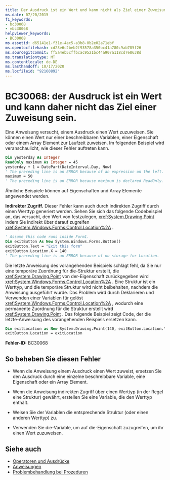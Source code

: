 ```yaml
---
title: Der Ausdruck ist ein Wert und kann nicht als Ziel einer Zuweisung verwendet werden
ms.date: 07/20/2015
f1_keywords:
- bc30068
- vbc30068
helpviewer_keywords:
- BC30068
ms.assetid: d65141e1-f31e-4ac5-a3b8-0b2e02a71ebf
ms.openlocfilehash: cd23e6c2beb2f93578a350bc41a780c9ab785f26
ms.sourcegitcommit: ff5a4eb5cffbcac9521bc44a907a118cd7e8638d
ms.translationtype: MT
ms.contentlocale: de-DE
ms.lasthandoff: 10/17/2020
ms.locfileid: "92160892"
---
```

# <a name="bc30068-expression-is-a-value-and-therefore-cannot-be-the-target-of-an-assignment"></a>BC30068: der Ausdruck ist ein Wert und kann daher nicht das Ziel einer Zuweisung sein.

Eine Anweisung versucht, einem Ausdruck einen Wert zuzuweisen. Sie können einen Wert nur einer beschreibbaren Variablen, einer Eigenschaft oder einem Array Element zur Laufzeit zuweisen. Im folgenden Beispiel wird veranschaulicht, wie dieser Fehler auftreten kann.

```vb
Dim yesterday As Integer
ReadOnly maximum As Integer = 45
yesterday + 1 = DatePart(DateInterval.Day, Now)
' The preceding line is an ERROR because of an expression on the left.
maximum = 50
' The preceding line is an ERROR because maximum is declared ReadOnly.
```

Ähnliche Beispiele können auf Eigenschaften und Array Elemente angewendet werden.

**Indirekter Zugriff.** Dieser Fehler kann auch durch indirekten Zugriff durch einen Werttyp generiert werden. Sehen Sie sich das folgende Codebeispiel an, das versucht, den Wert von festzulegen, <xref:System.Drawing.Point> indem Sie indirekt über darauf zugreifen <xref:System.Windows.Forms.Control.Location%2A> .

```vb
' Assume this code runs inside Form1.
Dim exitButton As New System.Windows.Forms.Button()
exitButton.Text = "Exit this form"
exitButton.Location.X = 140
' The preceding line is an ERROR because of no storage for Location.
```

Die letzte Anweisung des vorangehenden Beispiels schlägt fehl, da Sie nur eine temporäre Zuordnung für die-Struktur erstellt, die <xref:System.Drawing.Point> von der-Eigenschaft zurückgegeben wird <xref:System.Windows.Forms.Control.Location%2A> . Eine Struktur ist ein Werttyp, und die temporäre Struktur wird nicht beibehalten, nachdem die Anweisung ausgeführt wurde. Das Problem wird durch Deklarieren und Verwenden einer Variablen für gelöst <xref:System.Windows.Forms.Control.Location%2A> , wodurch eine permanente Zuordnung für die Struktur erstellt wird <xref:System.Drawing.Point> . Das folgende Beispiel zeigt Code, der die letzte-Anweisung des vorangehenden Beispiels ersetzen kann.

```vb
Dim exitLocation as New System.Drawing.Point(140, exitButton.Location.Y)
exitButton.Location = exitLocation
```

**Fehler-ID:** BC30068

## <a name="to-correct-this-error"></a>So beheben Sie diesen Fehler

- Wenn die Anweisung einem Ausdruck einen Wert zuweist, ersetzen Sie den Ausdruck durch eine einzelne beschreibbare Variable, eine Eigenschaft oder ein Array Element.

- Wenn die Anweisung indirekten Zugriff über einen Werttyp (in der Regel eine Struktur) gewährt, erstellen Sie eine Variable, die den Werttyp enthält.

- Weisen Sie der Variablen die entsprechende Struktur (oder einen anderen Werttyp) zu.

- Verwenden Sie die-Variable, um auf die-Eigenschaft zuzugreifen, um ihr einen Wert zuzuweisen.

## <a name="see-also"></a>Siehe auch

- [Operatoren und Ausdrücke](../../programming-guide/language-features/operators-and-expressions/index.md)
- [Anweisungen](../../programming-guide/language-features/statements.md)
- [Problembehandlung bei Prozeduren](../../programming-guide/language-features/procedures/troubleshooting-procedures.md)
